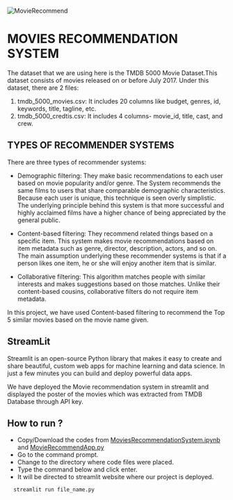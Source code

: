 ![MovieRecommend](https://github.com/SanjayBharathi18/Portfolio_Projects/assets/165292172/dd4121d7-06c3-4392-af5b-4fc75b0a04ca)

# MOVIES RECOMMENDATION SYSTEM

The dataset that we are using here is the TMDB 5000 Movie Dataset.This dataset consists of movies released on or before July 2017. Under this dataset, there are 2 files:

1. tmdb_5000_movies.csv: It includes 20 columns like budget, genres, id, keywords, title, tagline, etc.
2. tmdb_5000_credtis.csv: It includes 4 columns- movie_id, title, cast, and crew.

## TYPES OF RECOMMENDER SYSTEMS
There are three types of recommender systems:

- Demographic filtering: They make basic recommendations to each user based on movie popularity and/or genre. The System recommends the same films to users that share comparable demographic characteristics. Because each user is unique, this technique is seen overly simplistic. The underlying principle behind this system is that more successful and highly acclaimed films have a higher chance of being appreciated by the general public.

- Content-based filtering: They recommend related things based on a specific item. This system makes movie recommendations based on item metadata such as genre, director, description, actors, and so on. The main assumption underlying these recommender systems is that if a person likes one item, he or she will enjoy another item that is similar.

- Collaborative filtering: This algorithm matches people with similar interests and makes suggestions based on those matches. Unlike their content-based cousins, collaborative filters do not require item metadata.

In this project, we have used Content-based filtering to recommend the Top 5 similar movies based on the movie name given.

## StreamLit
Streamlit is an open-source Python library that makes it easy to create and share beautiful, custom web apps for machine learning and data science. In just a few minutes you can build and deploy powerful data apps.

We have deployed the Movie recommendation system in streamlit and displayed the poster of the movies which was extracted from TMDB Database through API key. 


## How to run ?

- Copy/Download the codes from [MoviesRecommendationSystem.ipynb](https://github.com/SanjayBharathi18/Portfolio_Projects/blob/9f35192d598798ccbb1790841013de4918fdc284/Movies%20Recommendation%20System/MoviesRecommendationSystem.ipynb) and [MovieRecommendApp.py](https://github.com/SanjayBharathi18/Portfolio_Projects/blob/9f35192d598798ccbb1790841013de4918fdc284/Movies%20Recommendation%20System/MovieRecommendApp.py)
-  Go to the command prompt.
- Change to the directory where code files were placed.
- Type the command below and click enter.
- It will be directed to streamlit website where our project is deployed. 


```bash
  streamlit run file_name.py 
```

